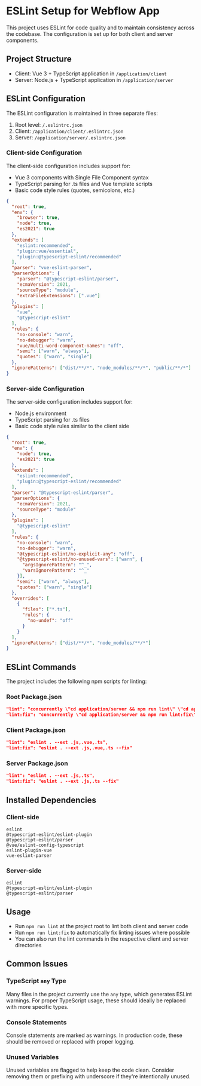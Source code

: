 # ESLint Setup for Webflow App

This project uses ESLint for code quality and to maintain consistency across the codebase. The configuration is set up for both client and server components.

## Project Structure

- Client: Vue 3 + TypeScript application in `/application/client`
- Server: Node.js + TypeScript application in `/application/server`

## ESLint Configuration

The ESLint configuration is maintained in three separate files:

1. Root level: `/.eslintrc.json`
2. Client: `/application/client/.eslintrc.json`
3. Server: `/application/server/.eslintrc.json`

### Client-side Configuration

The client-side configuration includes support for:

- Vue 3 components with Single File Component syntax
- TypeScript parsing for .ts files and Vue template scripts
- Basic code style rules (quotes, semicolons, etc.)

```json
{
  "root": true,
  "env": {
    "browser": true,
    "node": true,
    "es2021": true
  },
  "extends": [
    "eslint:recommended",
    "plugin:vue/essential",
    "plugin:@typescript-eslint/recommended"
  ],
  "parser": "vue-eslint-parser",
  "parserOptions": {
    "parser": "@typescript-eslint/parser",
    "ecmaVersion": 2021,
    "sourceType": "module",
    "extraFileExtensions": [".vue"]
  },
  "plugins": [
    "vue",
    "@typescript-eslint"
  ],
  "rules": {
    "no-console": "warn",
    "no-debugger": "warn",
    "vue/multi-word-component-names": "off",
    "semi": ["warn", "always"],
    "quotes": ["warn", "single"]
  },
  "ignorePatterns": ["dist/**/*", "node_modules/**/*", "public/**/*"]
}
```

### Server-side Configuration

The server-side configuration includes support for:

- Node.js environment
- TypeScript parsing for .ts files
- Basic code style rules similar to the client side

```json
{
  "root": true,
  "env": {
    "node": true,
    "es2021": true
  },
  "extends": [
    "eslint:recommended",
    "plugin:@typescript-eslint/recommended"
  ],
  "parser": "@typescript-eslint/parser",
  "parserOptions": {
    "ecmaVersion": 2021,
    "sourceType": "module"
  },
  "plugins": [
    "@typescript-eslint"
  ],
  "rules": {
    "no-console": "warn",
    "no-debugger": "warn",
    "@typescript-eslint/no-explicit-any": "off",
    "@typescript-eslint/no-unused-vars": ["warn", { 
      "argsIgnorePattern": "^_",
      "varsIgnorePattern": "^_"
    }],
    "semi": ["warn", "always"],
    "quotes": ["warn", "single"]
  },
  "overrides": [
    {
      "files": ["*.ts"],
      "rules": {
        "no-undef": "off"
      }
    }
  ],
  "ignorePatterns": ["dist/**/*", "node_modules/**/*"]
}
```

## ESLint Commands

The project includes the following npm scripts for linting:

### Root Package.json

```json
"lint": "concurrently \"cd application/server && npm run lint\" \"cd application/client && npm run lint\"",
"lint:fix": "concurrently \"cd application/server && npm run lint:fix\" \"cd application/client && npm run lint:fix\""
```

### Client Package.json

```json
"lint": "eslint . --ext .js,.vue,.ts",
"lint:fix": "eslint . --ext .js,.vue,.ts --fix"
```

### Server Package.json

```json
"lint": "eslint . --ext .js,.ts",
"lint:fix": "eslint . --ext .js,.ts --fix"
```

## Installed Dependencies

### Client-side

```
eslint
@typescript-eslint/eslint-plugin
@typescript-eslint/parser
@vue/eslint-config-typescript
eslint-plugin-vue
vue-eslint-parser
```

### Server-side

```
eslint
@typescript-eslint/eslint-plugin
@typescript-eslint/parser
```

## Usage

- Run `npm run lint` at the project root to lint both client and server code
- Run `npm run lint:fix` to automatically fix linting issues where possible
- You can also run the lint commands in the respective client and server directories

## Common Issues

### TypeScript `any` Type

Many files in the project currently use the `any` type, which generates ESLint warnings. For proper TypeScript usage, these should ideally be replaced with more specific types.

### Console Statements

Console statements are marked as warnings. In production code, these should be removed or replaced with proper logging.

### Unused Variables

Unused variables are flagged to help keep the code clean. Consider removing them or prefixing with underscore if they're intentionally unused.
